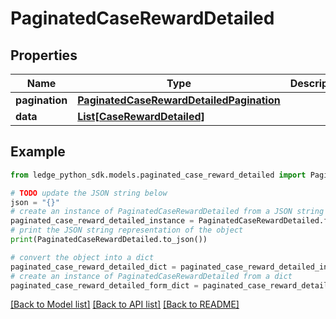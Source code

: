 # PaginatedCaseRewardDetailed


## Properties

Name | Type | Description | Notes
------------ | ------------- | ------------- | -------------
**pagination** | [**PaginatedCaseRewardDetailedPagination**](PaginatedCaseRewardDetailedPagination.md) |  | 
**data** | [**List[CaseRewardDetailed]**](CaseRewardDetailed.md) |  | 

## Example

```python
from ledge_python_sdk.models.paginated_case_reward_detailed import PaginatedCaseRewardDetailed

# TODO update the JSON string below
json = "{}"
# create an instance of PaginatedCaseRewardDetailed from a JSON string
paginated_case_reward_detailed_instance = PaginatedCaseRewardDetailed.from_json(json)
# print the JSON string representation of the object
print(PaginatedCaseRewardDetailed.to_json())

# convert the object into a dict
paginated_case_reward_detailed_dict = paginated_case_reward_detailed_instance.to_dict()
# create an instance of PaginatedCaseRewardDetailed from a dict
paginated_case_reward_detailed_form_dict = paginated_case_reward_detailed.from_dict(paginated_case_reward_detailed_dict)
```
[[Back to Model list]](../README.md#documentation-for-models) [[Back to API list]](../README.md#documentation-for-api-endpoints) [[Back to README]](../README.md)


